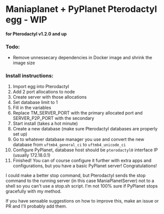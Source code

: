 # Maniaplanet + PyPlanet Pterodactyl egg - WIP
#### for Pterodactyl v1.2.0 and up

### Todo:
- Remove unnessecary dependencies in Docker image and shrink the image size

### Install instructions:
1. Import egg into Pterodactyl
2. Add 2 port allocations to node
3. Create server with those allocations
4. Set database limit to 1
5. Fill in the variables
6. Replace TM_SERVER_PORT with the primary allocated port and SERVER_P2P_PORT with the secondary
7. Start install (takes a hot minute)
8. Create a new database (make sure Pterodactyl databases are properly set up)
9. Go to whatever database manager you use and convert the new database from `uftmb4_general_ci` to `uftmb4_unicode_ci`
10. Configure PyPlanet, database host should be `pterodactyl0` interface IP (usually 172.18.0.1)
11. Finished! You can of course configure it further with extra apps and configurations, but you have a basic PyPlanet server! Congratulations!

I could make a better stop command, but Pterodactyl sends the stop command to the running server (in this case ManiaPlanetServer) not to a shell so you can't use a stop.sh script. I'm not 100% sure if PyPlanet stops gracefully with my method. 

If you have sensable suggestions on how to improve this, make an issue or PR and I'll probably add them.
